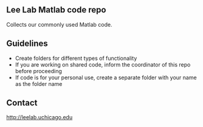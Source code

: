## Lee Lab Matlab code repo
Collects our commonly used Matlab code.

## Guidelines
* Create folders for different types of functionality
* If you are working on shared code, inform the coordinator of this repo before proceeding
* If code is for your personal use, create a separate folder with your name as the folder name

## Contact
http://leelab.uchicago.edu

